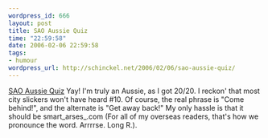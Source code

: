 ```yaml
--- 
wordpress_id: 666
layout: post
title: SAO Aussie Quiz
time: "22:59:58"
date: 2006-02-06 22:59:58
tags: 
- humour
wordpress_url: http://schinckel.net/2006/02/06/sao-aussie-quiz/
---
```

[SAO Aussie Quiz][1] Yay! I'm truly an Aussie, as I got 20/20. I reckon' that most city slickers won't have heard #10. Of course, the real phrase is "Come behind!", and the alternate is "Get away back!" My only hassle is that it should be smart_arses_.com (For all of my overseas readers, that's how we pronounce the word. Arrrrse. Long R.). 

   [1]: http://smartasses.org/aussiequiz.html

